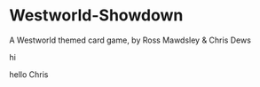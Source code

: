 # Westworld-Showdown
A Westworld themed card game, by Ross Mawdsley &amp; Chris Dews

hi

hello Chris